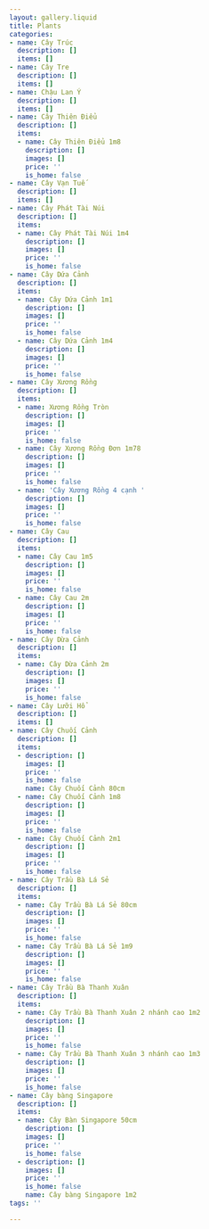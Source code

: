 ```yaml
---
layout: gallery.liquid
title: Plants
categories:
- name: Cây Trúc
  description: []
  items: []
- name: Cây Tre
  description: []
  items: []
- name: Chậu Lan Ý
  description: []
  items: []
- name: Cây Thiên Điểu
  description: []
  items:
  - name: Cây Thiên Điểu 1m8
    description: []
    images: []
    price: ''
    is_home: false
- name: Cây Vạn Tuế
  description: []
  items: []
- name: Cây Phát Tài Núi
  description: []
  items:
  - name: Cây Phát Tài Núi 1m4
    description: []
    images: []
    price: ''
    is_home: false
- name: Cây Dứa Cảnh
  description: []
  items:
  - name: Cây Dứa Cảnh 1m1
    description: []
    images: []
    price: ''
    is_home: false
  - name: Cây Dứa Cảnh 1m4
    description: []
    images: []
    price: ''
    is_home: false
- name: Cây Xương Rồng
  description: []
  items:
  - name: Xương Rồng Tròn
    description: []
    images: []
    price: ''
    is_home: false
  - name: Cây Xương Rồng Đơn 1m78
    description: []
    images: []
    price: ''
    is_home: false
  - name: 'Cây Xương Rồng 4 cạnh '
    description: []
    images: []
    price: ''
    is_home: false
- name: Cây Cau
  description: []
  items:
  - name: Cây Cau 1m5
    description: []
    images: []
    price: ''
    is_home: false
  - name: Cây Cau 2m
    description: []
    images: []
    price: ''
    is_home: false
- name: Cây Dừa Cảnh
  description: []
  items:
  - name: Cây Dừa Cảnh 2m
    description: []
    images: []
    price: ''
    is_home: false
- name: Cây Lưỡi Hổ
  description: []
  items: []
- name: Cây Chuối Cảnh
  description: []
  items:
  - description: []
    images: []
    price: ''
    is_home: false
    name: Cây Chuối Cảnh 80cm
  - name: Cây Chuối Cảnh 1m8
    description: []
    images: []
    price: ''
    is_home: false
  - name: Cây Chuối Cảnh 2m1
    description: []
    images: []
    price: ''
    is_home: false
- name: Cây Trầu Bà Lá Sẻ
  description: []
  items:
  - name: Cây Trầu Bà Lá Sẻ 80cm
    description: []
    images: []
    price: ''
    is_home: false
  - name: Cây Trầu Bà Lá Sẻ 1m9
    description: []
    images: []
    price: ''
    is_home: false
- name: Cây Trầu Bà Thanh Xuân
  description: []
  items:
  - name: Cây Trầu Bà Thanh Xuân 2 nhánh cao 1m2
    description: []
    images: []
    price: ''
    is_home: false
  - name: Cây Trầu Bà Thanh Xuân 3 nhánh cao 1m3
    description: []
    images: []
    price: ''
    is_home: false
- name: Cây bàng Singapore
  description: []
  items:
  - name: Cây Bàn Singapore 50cm
    description: []
    images: []
    price: ''
    is_home: false
  - description: []
    images: []
    price: ''
    is_home: false
    name: Cây bàng Singapore 1m2
tags: ''

---
```

